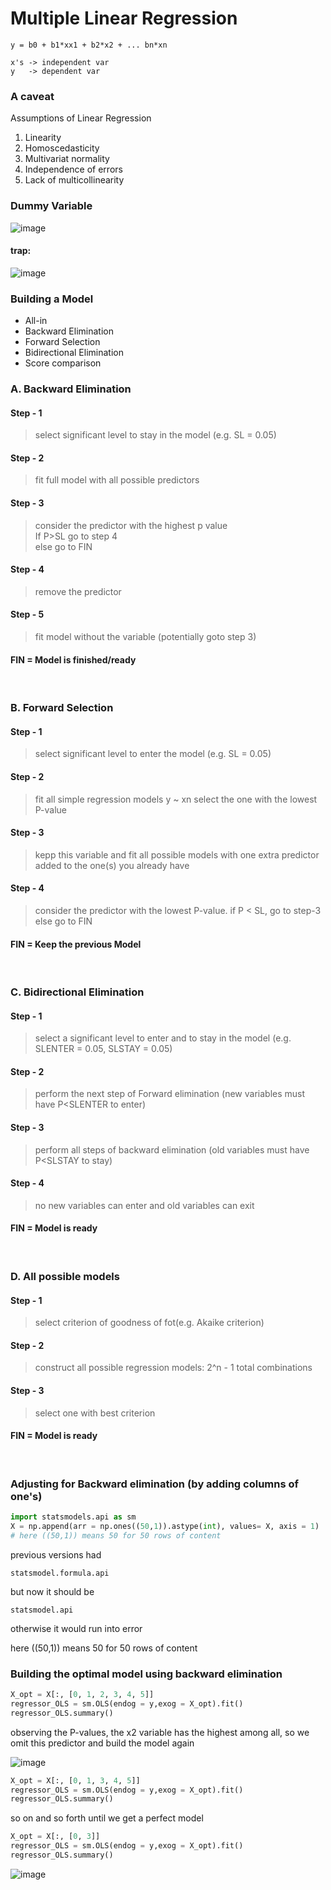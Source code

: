 # Multiple Linear Regression

```
y = b0 + b1*xx1 + b2*x2 + ... bn*xn

x's -> independent var 
y   -> dependent var
```

### A caveat

Assumptions of Linear Regression
1. Linearity
2. Homoscedasticity
3. Multivariat normality
4. Independence of errors
5. Lack of multicollinearity

### Dummy Variable

![image](https://user-images.githubusercontent.com/54764108/164259457-63406031-6c40-4255-87a9-bdfd4c920e36.png)

#### trap:
![image](https://user-images.githubusercontent.com/54764108/164260206-762e3969-330e-44cb-b1e8-d6a34927c3e3.png)


### Building a Model
- All-in
- Backward Elimination
- Forward Selection
- Bidirectional Elimination
- Score comparison

### A. Backward Elimination

####  Step - 1
> select significant level to stay in the model (e.g. SL = 0.05)
####  Step - 2
> fit full model with all possible predictors
####  Step - 3
> consider the predictor with the highest p value<br>
  If P>SL go to step 4<br>
  else go to FIN
####  Step - 4
> remove the predictor
####  Step - 5
> fit model without the variable (potentially goto step 3)

#### FIN = Model is finished/ready

<br>

### B. Forward Selection

####  Step - 1
> select significant level to enter the model (e.g. SL = 0.05)
####  Step - 2
> fit all simple regression models y ~ xn select the one with the lowest P-value
####  Step - 3
> kepp this variable and fit all possible models with one extra predictor added to the one(s) you already have <br>
####  Step - 4
> consider the predictor with the lowest P-value. 
> if P < SL, go to step-3
> else go to FIN 

#### FIN = Keep the previous Model 

<br>

### C. Bidirectional Elimination

#### Step - 1
> select a significant level to enter and to stay in the model (e.g. SLENTER = 0.05, SLSTAY = 0.05)
####  Step - 2
> perform the next step of Forward elimination (new variables must have P<SLENTER to enter)
####  Step - 3
> perform all steps of backward elimination (old variables must have P<SLSTAY to stay)
####  Step - 4
> no new variables can enter and old variables can exit
#### FIN = Model is ready 
<br>


### D. All possible models

#### Step - 1
> select criterion of goodness of fot(e.g. Akaike criterion)
####  Step - 2
> construct all possible regression models: 2^n - 1 total combinations
####  Step - 3
> select one with best criterion

#### FIN = Model is ready

<br>

### Adjusting for Backward elimination (by adding columns of one's)

```python
import statsmodels.api as sm
X = np.append(arr = np.ones((50,1)).astype(int), values= X, axis = 1)
# here ((50,1)) means 50 for 50 rows of content
```
previous versions had 
``` 
statsmodel.formula.api
```

but now it should be
```
statsmodel.api
```

otherwise it would run into error

here ((50,1)) means 50 for 50 rows of content

### Building the optimal model using backward elimination

```python
X_opt = X[:, [0, 1, 2, 3, 4, 5]]
regressor_OLS = sm.OLS(endog = y,exog = X_opt).fit()
regressor_OLS.summary()
```

observing the P-values, the x2 variable has the highest among all, so we omit this predictor and build the model again

![image](https://user-images.githubusercontent.com/54764108/164422894-be434b90-2e74-438c-90a6-031271eea73a.png)

```python
X_opt = X[:, [0, 1, 3, 4, 5]]
regressor_OLS = sm.OLS(endog = y,exog = X_opt).fit()
regressor_OLS.summary()
```
so on and so forth until we get a perfect model
```python
X_opt = X[:, [0, 3]]
regressor_OLS = sm.OLS(endog = y,exog = X_opt).fit()
regressor_OLS.summary()
```
![image](https://user-images.githubusercontent.com/54764108/164423214-406918ad-e277-4145-ae96-aee13c431942.png)
